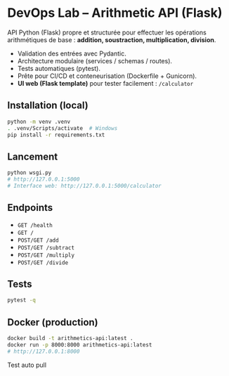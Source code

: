 
# DevOps Lab – Arithmetic API (Flask)

API Python (Flask) propre et structurée pour effectuer les opérations arithmétiques de base :
**addition, soustraction, multiplication, division**.

- Validation des entrées avec Pydantic.
- Architecture modulaire (services / schemas / routes).
- Tests automatiques (pytest).
- Prête pour CI/CD et conteneurisation (Dockerfile + Gunicorn).
- **UI web (Flask template)** pour tester facilement : `/calculator`

## Installation (local)

```bash
python -m venv .venv
. .venv/Scripts/activate  # Windows
pip install -r requirements.txt
```

## Lancement

```bash
python wsgi.py
# http://127.0.0.1:5000
# Interface web: http://127.0.0.1:5000/calculator
```

## Endpoints

- `GET /health`
- `GET /`
- `POST/GET /add`
- `POST/GET /subtract`
- `POST/GET /multiply`
- `POST/GET /divide`

## Tests

```bash
pytest -q
```

## Docker (production)

```bash
docker build -t arithmetics-api:latest .
docker run -p 8000:8000 arithmetics-api:latest
# http://127.0.0.1:8000
```
T e s t   a u t o   p u l l  
 